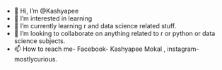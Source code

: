 - 👋 Hi, I’m @Kashyapee
- 👀 I’m interested in learning
- 🌱 I’m currently learning r and data science related stuff.
- 💞️ I’m looking to collaborate on anything related to r or python or data science subjects.
- 📫 How to reach me- Facebook- Kashyapee Mokal , instagram- mostlycurious.

<!---
Kashyapee/Kashyapee is a ✨ special ✨ repository because its `README.md` (this file) appears on your GitHub profile.
You can click the Preview link to take a look at your changes.
--->
